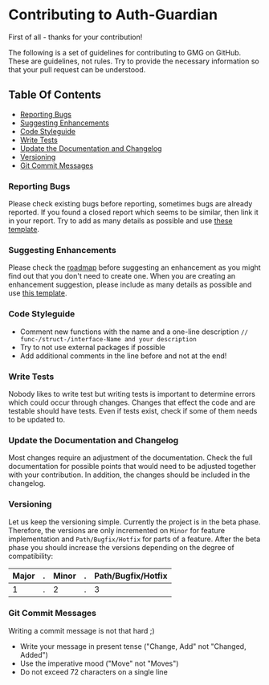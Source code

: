 # Contributing to Auth-Guardian
First of all - thanks for your contribution!

The following is a set of guidelines for contributing to GMG on GitHub.
These are guidelines, not rules. 
Try to provide the necessary information so that your pull request can be understood.

## Table Of Contents
* [Reporting Bugs](#reporting-bugs)
* [Suggesting Enhancements](#suggesting-enhancements) 
* [Code Styleguide](#code-styleguide)
* [Write Tests](#write-tests)
* [Update the Documentation and Changelog](#update-the-documentation-and-changelog)
* [Versioning](#versioning)
* [Git Commit Messages](#git-commit-message)

### Reporting Bugs
Please check existing bugs before reporting, sometimes bugs are already reported. 
If you found a closed report which seems to be similar, then link it in your report. Try to add as many details as possible and use [these template](templates/bug_report.md).

### Suggesting Enhancements
Please check the [roadmap](../README.md#roadmap) before suggesting an enhancement as you might find out that you don't need to create one.
When you are creating an enhancement suggestion, please include as many details as possible and use [this template](templates/feature_request.md).

### Code Styleguide
- Comment new functions with the name and a one-line description `// func-/struct-/interface-Name and your description`
- Try to not use external packages if possible 
- Add additional comments in the line before and not at the end!

### Write Tests
Nobody likes to write test but writing tests is important to determine errors which could occur through changes.
Changes that effect the code and are testable should have tests.
Even if tests exist, check if some of them needs to be updated to.

### Update the Documentation and Changelog
Most changes require an adjustment of the documentation. 
Check the full documentation for possible points that would need to be adjusted together with your contribution.
In addition, the changes should be included in the changelog.

### Versioning
Let us keep the versioning simple. 
Currently the project is in the beta phase. 
Therefore, the versions are only incremented on `Minor` for feature implementation and `Path/Bugfix/Hotfix` for parts of a feature.
After the beta phase you should increase the versions depending on the degree of compatibility:

| Major |.| Minor |.| Path/Bugfix/Hotfix |
|-------|-|-------|-|--------------------|
| 1     |.| 2     |.| 3                  |

### Git Commit Messages
Writing a commit message is not that hard ;)
- Write your message in present tense ("Change, Add" not "Changed, Added")
- Use the imperative mood ("Move" not "Moves")
- Do not exceed 72 characters on a single line
